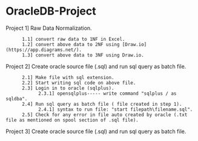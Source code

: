 # OracleDB-Project

Project 1] Raw Data Normalization.

          1.1] convert raw data to 1NF in Excel.
          1.2] convert above data to 2NF using [Draw.io] (https://app.diagrams.net/).
          1.3] convert above data to 3NF using Draw.io. 


Project 2] Create oracle source file (.sql) and run sql query as batch file.

          2.1] Make file with sql extension.
          2.2] Start writing sql code on above file.
          2.3] Login in to oracle (sqlplus).
                2.3.1] opensqlplus----- write command "sqlplus / as sqldba".
          2.4] Run sql query as batch file ( file created in step 1).
                2.4.1] syntax to run file: "start filepath\filename.sql".
          2.5] Check for any error in file auto created by oracle (.txt file as mentioned on spool section of .sql file).
 
 
 Project 3] Create oracle source file (.sql) and run sql query as batch file.
 

 






